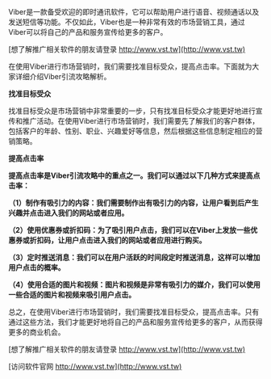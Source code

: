 Viber是一款备受欢迎的即时通讯软件，它可以帮助用户进行语音、视频通话以及发送短信等功能。不仅如此，Viber也是一种非常有效的市场营销工具，通过Viber可以将自己的产品和服务宣传给更多的客户。

[想了解推广相关软件的朋友请登录 http://www.vst.tw](http://www.vst.tw)

在使用Viber进行市场营销时，我们需要找准目标受众，提高点击率。下面就为大家详细介绍Viber引流攻略解析。

**找准目标受众**

找准目标受众是市场营销中非常重要的一步，只有找准目标受众才能更好地进行宣传和推广活动。在使用Viber进行市场营销时，我们需要先了解我们的客户群体，包括客户的年龄、性别、职业、兴趣爱好等信息，然后根据这些信息制定相应的营销策略。

**提高点击率**

**提高点击率是Viber引流攻略中的重点之一。我们可以通过以下几种方式来提高点击率：**

**（1）制作有吸引力的内容：我们需要制作出有吸引力的内容，让用户看到后产生兴趣并点击进入我们的网站或者应用。**

**（2）使用优惠券或折扣码：为了吸引用户点击，我们可以在Viber上发放一些优惠券或折扣码，让用户点击进入我们的网站或者应用进行购买。**

**（3）定时推送消息：我们可以在用户活跃的时间段定时推送消息，这样可以增加用户点击的概率。**

**（4）使用合适的图片和视频：图片和视频是非常有吸引力的媒介，我们可以使用一些合适的图片和视频来吸引用户点击。**

总之，在使用Viber进行市场营销时，我们需要找准目标受众，提高点击率。只有通过这些方法，我们才能更好地将自己的产品和服务宣传给更多的客户，从而获得更多的商业机会。

[想了解推广相关软件的朋友请登录 http://www.vst.tw](http://www.vst.tw)


[访问软件官网 http://www.vst.tw](http://www.vst.tw)
